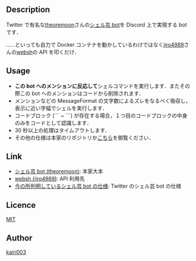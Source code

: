 ## Description

Twitter で有名な[theoremoon](https://github.com/theoremoon)さんの[シェル芸 bot](https://github.com/theoremoon/ShellgeiBot)を Discord 上で実現する bot です．

......といっても自力で Docker コンテナを動かしているわけではなく[jiro4989](https://github.com/jiro4989)さんの[websh](https://github.com/jiro4989/websh)の API を叩くだけ．

## Usage

- **この bot へのメンションに反応して**シェルコマンドを実行します．またその際この bot へのメンションはコードから削除されます．
- メンションなどの MessageFormat の文字数によるズレをなるべく吸収し，表示に近い字幅でシェルを実行します．
- コードブロック (\`\`\` ~ \`\`\`) が存在する場合，１つ目のコードブロックの中身のみをコードとして認識します．
- 30 秒以上の処理はタイムアウトします．
- その他の仕様は本家のリポジトリか[こちら](https://furutsuki.hatenablog.com/entry/2018/07/13/221806)を御覧ください．

## Link

- [シェル芸 bot (theoremoon)](https://github.com/theoremoon/ShellgeiBot): 本家大本
- [websh (jiro4989)](https://github.com/jiro4989/websh): API 利用先
- [今の所判明しているシェル芸 bot の仕様](https://furutsuki.hatenablog.com/entry/2018/07/13/221806): Twitter のシェル芸 bot の仕様

## Licence

[MIT](https://github.com/tcnksm/tool/blob/master/LICENCE)

## Author

[kairi003](https://github.com/kairi003)
